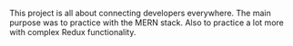 This project is all about connecting developers everywhere. The main purpose was to practice with the MERN stack. Also to practice a lot more with complex Redux functionality. 
